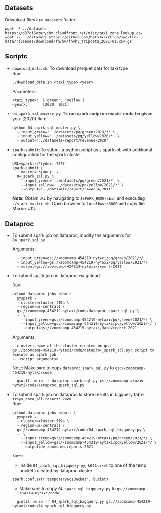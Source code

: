 ## Datasets

Download files into `datasets` folder:

```
wget -P ../datasets https://d37ci6vzurychx.cloudfront.net/misc/taxi_zone_lookup.csv
wget -P ../datasets https://github.com/DataTalksClub/nyc-tlc-data/releases/download/fhvhv/fhvhv_tripdata_2021-01.csv.gz
```

## Scripts

- `download_data.sh`: To download parquet data for taxi type  
  Run:
  ```
  ./download_data.sh <taxi_type> <year>
  ```

  Parameters:
  ```
  <taxi_type>:  ['green', 'yellow']  
  <year>:       [2020, 2021]
  ```

- `04_spark_sql_master.py`: To run spark script on master node for given year (2020) 
  Run:
  ```
  python 04_spark_sql_master.py \
    --input_green='../datasets/pq/green/2020/*' \
    --input_yellow='../datasets/pq/yellow/2020/*' \
    --output='../datasets/report/revenue/2020'
  ```

- `spark-submit`: To submit a python script as a spark job with additional configuration for the spark cluster
  ```
  URL=spark://Trydex.:7077
  spark-submit \
    --master="${URL}" \
    04_spark_sql.py \
      --input_green='../datasets/pq/green/2021/*' \
      --input_yellow='../datasets/pq/yellow/2021/*' \
      --output='../datasets/report/revenue/2021'
  ```

  **Note:** Obtain `URL` by navigating to `$SPARK_HOME/sbin` and executing `./start-master.sh`. Open browser to `localhost:8080` and copy the Master URL


## Dataproc

  - To submit spark job on dataproc, modify the arguments for `04_spark_sql.py`  
  
    Arguments:  
    ```
      --input_green=gs://zoomcamp-454219-nytaxi/pq/green/2021/*/
      --input_yellow=gs://zoomcamp-454219-nytaxi/pq/yellow/2021/*/
      --output=gs://zoomcamp-454219-nytaxi/report-2021
    ```

  - To submit spark job on dataproc via gcloud  

    Run:
    ```
    gcloud dataproc jobs submit 
      pyspark \
      --cluster=cluster-f19a \
      --region=us-central1 \
      gs://zoomcamp-454219-nytaxi/code/dataproc_spark_sql.py \
      -- \
        --input_green=gs://zoomcamp-454219-nytaxi/pq/green/2021/*/ \
        --input_yellow=gs://zoomcamp-454219-nytaxi/pq/yellow/2021/*/ \
        --output=gs://zoomcamp-454219-nytaxi/data/report-2021
    ```

    Arguments:
    ```
    --cluster: name of the cluster created on gcp
    gs://zoomcamp-454219-nytaxi/code/dataproc_spark_sql.py: script to execute as spark job
    -- <script arguments>
    ```
    Note: Make sure to copy `dataproc_spark_sql.py` to `gs://zoomcamp-454219-nytaxi/code`
    ```
      gsutil -m cp -r dataproc_spark_sql.py gs://zoomcamp-454219-nytaxi/code/dataproc_spark_sql.py
    ```

  - To submit spark job on dataproc to store results in bigquery table `trips_data_all.reports-2020`  
    Run:  
    ```
    gcloud dataproc jobs submit \
      pyspark \
      --cluster=cluster-f19a \
      --region=us-central1 \
      gs://zoomcamp-454219-nytaxi/code/04_spark_sql_bigquery.py \
      -- \
        --input_green=gs://zoomcamp-454219-nytaxi/pq/green/2021/*/ \
        --input_yellow=gs://zoomcamp-454219-nytaxi/pq/yellow/2021/*/ \
        --output=de_zoomcamp.reports-2021
    ```
    Note:  
    - Inside `04_spark_sql_bigquery.py`, set `bucket` to one of the temp buckets created by dataproc cluster
    ```
    spark.conf.set('temporaryGcsBucket', bucket)
    ```
    - Make sure to copy `04_spark_sql_bigquery.py` to `gs://zoomcamp-454219-nytaxi/code`
    ```
      gsutil -m cp -r 04_spark_sql_bigquery.py gs://zoomcamp-454219-nytaxi/code/04_spark_sql_bigquery.py
    ```


